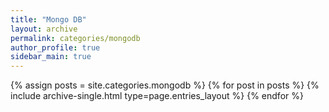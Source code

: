 ```yaml
---
title: "Mongo DB"
layout: archive
permalink: categories/mongodb
author_profile: true
sidebar_main: true
---
```


{% assign posts = site.categories.mongodb %}
{% for post in posts %} {% include archive-single.html type=page.entries_layout %} {% endfor %}
